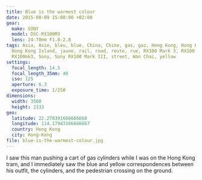 ```yaml
---
title: Blue is the warmest colour
date: 2015-08-09 15:08:00 +02:00
gear:
  make: SONY
  model: DSC-RX100M3
  lens: 24-70mm F1.8-2.8
tags: Asia, Asie, bleu, blue, China, Chine, gas, gaz, Hong Kong, Hong Kong City,
  Hong Kong Island, jaune, rail, road, route, rue, RX100 Mark 3, RX100 Mark III,
  RX100mk3, Sony, Sony RX100 Mark III, street, Wan Chai, yellow
settings:
  focal_length: 14.5
  focal_length_35mm: 40
  iso: 125
  aperture: 6.3
  exposure_time: 1/250
dimensions:
  width: 3500
  height: 2333
geo:
  latitude: 22.278391666666668
  longitude: 114.17943166666667
  country: Hong Kong
  city: Hong-Kong
file: blue-is-the-warmest-colour.jpg
---
```


I saw this man pushing a cart of gas cylinders while I was on the Hong Kong tram, and I immediately saw the blue and yellow correspondences between his outfit, the cylinders, and the pedestrian crossing on the ground.
